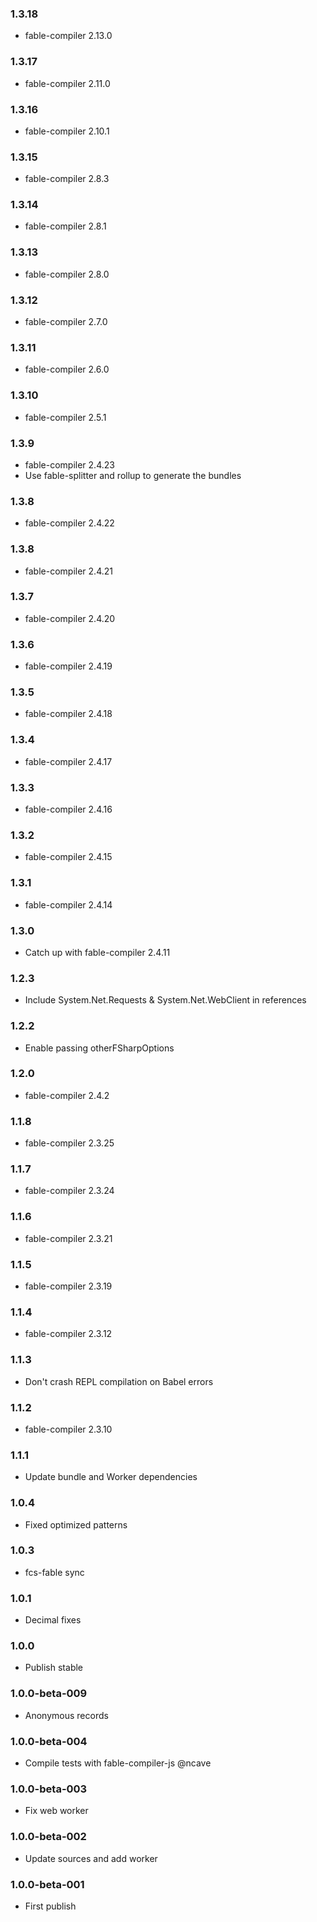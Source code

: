 ### 1.3.18

* fable-compiler 2.13.0

### 1.3.17

* fable-compiler 2.11.0

### 1.3.16

* fable-compiler 2.10.1

### 1.3.15

* fable-compiler 2.8.3

### 1.3.14

* fable-compiler 2.8.1

### 1.3.13

* fable-compiler 2.8.0

### 1.3.12

* fable-compiler 2.7.0

### 1.3.11

* fable-compiler 2.6.0

### 1.3.10

* fable-compiler 2.5.1

### 1.3.9

* fable-compiler 2.4.23
* Use fable-splitter and rollup to generate the bundles

### 1.3.8

* fable-compiler 2.4.22

### 1.3.8

* fable-compiler 2.4.21

### 1.3.7

* fable-compiler 2.4.20

### 1.3.6

* fable-compiler 2.4.19

### 1.3.5

* fable-compiler 2.4.18

### 1.3.4

* fable-compiler 2.4.17

### 1.3.3

* fable-compiler 2.4.16

### 1.3.2

* fable-compiler 2.4.15

### 1.3.1

* fable-compiler 2.4.14

### 1.3.0

* Catch up with fable-compiler 2.4.11

### 1.2.3

* Include System.Net.Requests & System.Net.WebClient in references

### 1.2.2

* Enable passing otherFSharpOptions

### 1.2.0

* fable-compiler 2.4.2

### 1.1.8

* fable-compiler 2.3.25

### 1.1.7

* fable-compiler 2.3.24

### 1.1.6

* fable-compiler 2.3.21

### 1.1.5

* fable-compiler 2.3.19

### 1.1.4

* fable-compiler 2.3.12

### 1.1.3

* Don't crash REPL compilation on Babel errors

### 1.1.2

* fable-compiler 2.3.10

### 1.1.1

* Update bundle and Worker dependencies

### 1.0.4

* Fixed optimized patterns

### 1.0.3

* fcs-fable sync

### 1.0.1

* Decimal fixes

### 1.0.0

* Publish stable

### 1.0.0-beta-009

* Anonymous records

### 1.0.0-beta-004

* Compile tests with fable-compiler-js @ncave

### 1.0.0-beta-003

* Fix web worker

### 1.0.0-beta-002

* Update sources and add worker

### 1.0.0-beta-001

* First publish
